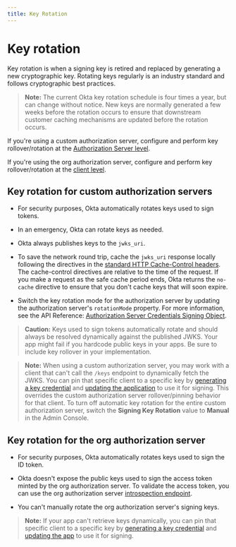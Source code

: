```yaml
---
title: Key Rotation
---
```

# Key rotation

Key rotation is when a signing key is retired and replaced by generating a new cryptographic key. Rotating keys regularly is an industry standard and follows cryptographic best practices.

> **Note:** The current Okta key rotation schedule is four times a year, but can change without notice. New keys are normally generated a few weeks before the rotation occurs to ensure that downstream customer caching mechanisms are updated before the rotation occurs.

If you're using a custom authorization server, configure and perform key rollover/rotation at the [Authorization Server level](https://developer.okta.com/docs/api/openapi/okta-management/management/tag/AuthorizationServerKeys/#tag/AuthorizationServerKeys/operation/rotateAuthorizationServerKeys).

If you're using the org authorization server, configure and perform key rollover/rotation at the [client level](https://developer.okta.com/docs/api/openapi/okta-management/management/tag/ApplicationSSOCredentialKey/).

## Key rotation for custom authorization servers

* For security purposes, Okta automatically rotates keys used to sign tokens.

* In an emergency, Okta can rotate keys as needed.

* Okta always publishes keys to the `jwks_uri`.

* To save the network round trip, cache the `jwks_uri` response locally following the directives in the [standard HTTP Cache-Control headers](https://developer.mozilla.org/en-US/docs/Web/HTTP/Headers/Cache-Control). The cache-control directives are relative to the time of the request. If you make a request as the safe cache period ends, Okta returns the `no-cache` directive to ensure that you don't cache keys that will soon expire.

* Switch the key rotation mode for the authorization server by updating the authorization server's `rotationMode` property. For more information, see the API Reference: [Authorization Server Credentials Signing Object](https://developer.okta.com/docs/api/openapi/okta-management/management/tag/AuthorizationServerKeys/#tag/AuthorizationServerKeys/operation/rotateAuthorizationServerKeys).

> **Caution:** Keys used to sign tokens automatically rotate and should always be resolved dynamically against the published JWKS. Your app might fail if you hardcode public keys in your apps. Be sure to include key rollover in your implementation.

> **Note:** When using a custom authorization server, you may work with a client that can't call the `/keys` endpoint to dynamically fetch the JWKS. You can pin that specific client to a specific key by [generating a key credential](https://developer.okta.com/docs/api/openapi/okta-management/management/tag/ApplicationSSOCredentialKey/#tag/ApplicationSSOCredentialKey/operation/generateApplicationKey) and [updating the application](https://developer.okta.com/docs/api/openapi/okta-management/management/tag/Application/#tag/Application/operation/replaceApplication) to use it for signing. This overrides the custom authorization server rollover/pinning behavior for that client. To turn off automatic key rotation for the entire custom authorization server, switch the **Signing Key Rotation** value to **Manual** in the Admin Console.

## Key rotation for the org authorization server

* For security purposes, Okta automatically rotates keys used to sign the ID token.

* Okta doesn't expose the public keys used to sign the access token minted by the org authorization server. To validate the access token, you can use the org authorization server [introspection endpoint](https://developer.okta.com/docs/api/openapi/okta-oauth/oauth/tag/OrgAS/#tag/OrgAS/operation/introspect).

* You can't manually rotate the org authorization server's signing keys.

> **Note:** If your app can't retrieve keys dynamically, you can pin that specific client to a specific key by [generating a key credential](https://developer.okta.com/docs/api/openapi/okta-management/management/tag/ApplicationSSOCredentialKey/#tag/ApplicationSSOCredentialKey/operation/generateApplicationKey) and [updating the app](https://developer.okta.com/docs/api/openapi/okta-management/management/tag/Application/#tag/Application/operation/replaceApplication) to use it for signing.
